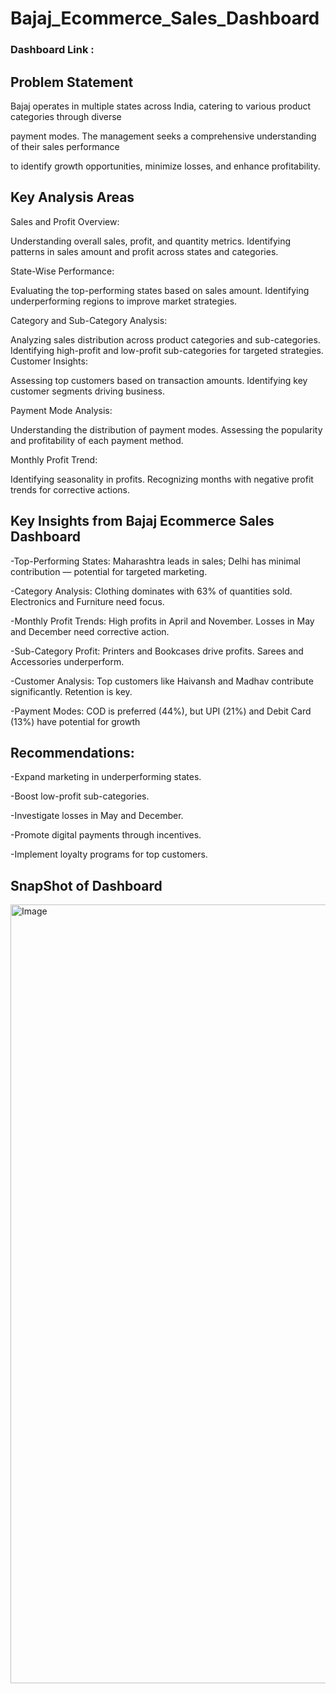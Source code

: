 # Bajaj_Ecommerce_Sales_Dashboard

### Dashboard Link : 

## Problem Statement

Bajaj operates in multiple states across India, catering to various product categories through diverse

payment modes. The management seeks a comprehensive understanding of their sales performance

to identify growth opportunities, minimize losses, and enhance profitability.

## Key Analysis Areas

Sales and Profit Overview:

Understanding overall sales, profit, and quantity metrics.
Identifying patterns in sales amount and profit across states and categories.

State-Wise Performance:

Evaluating the top-performing states based on sales amount.
Identifying underperforming regions to improve market strategies.

Category and Sub-Category Analysis:

Analyzing sales distribution across product categories and sub-categories.
Identifying high-profit and low-profit sub-categories for targeted strategies.
Customer Insights:

Assessing top customers based on transaction amounts.
Identifying key customer segments driving business.

Payment Mode Analysis:

Understanding the distribution of payment modes.
Assessing the popularity and profitability of each payment method.

Monthly Profit Trend:

Identifying seasonality in profits.
Recognizing months with negative profit trends for corrective actions.

## Key Insights from Bajaj Ecommerce Sales Dashboard

-Top-Performing States: Maharashtra leads in sales; Delhi has minimal contribution — potential for targeted marketing.

-Category Analysis: Clothing dominates with 63% of quantities sold. Electronics and Furniture need focus.

-Monthly Profit Trends: High profits in April and November. Losses in May and December need corrective action.

-Sub-Category Profit: Printers and Bookcases drive profits. Sarees and Accessories underperform.

-Customer Analysis: Top customers like Haivansh and Madhav contribute significantly. Retention is key.

-Payment Modes: COD is preferred (44%), but UPI (21%) and Debit Card (13%) have potential for growth

## Recommendations:
-Expand marketing in underperforming states.

-Boost low-profit sub-categories.

-Investigate losses in May and December.

-Promote digital payments through incentives.

-Implement loyalty programs for top customers.

## SnapShot of Dashboard 

<img width="1246" alt="Image" src="https://github.com/user-attachments/assets/86134ed0-04ad-4a16-9d4c-a45c007d0a1e" />
